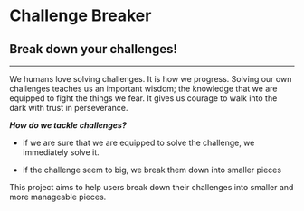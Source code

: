 # Challenge Breaker

## Break down your challenges!

---

We humans love solving challenges. It is how we progress. Solving our own challenges teaches us an important wisdom; the knowledge
that we are equipped to fight the things we fear. It gives us courage to walk 
into the dark with trust in perseverance. 

***How do we tackle challenges?***

- if we are sure that we are equipped to solve the challenge, we 
immediately solve it.

- if the challenge seem to big, we break them down into smaller
pieces

This project aims to help users break down their challenges into smaller
and more manageable pieces.


